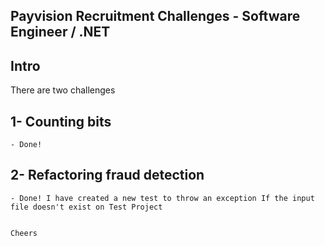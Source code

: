 ## Payvision Recruitment Challenges - Software Engineer / .NET

## Intro
There are two challenges
  


## 1- Counting bits

	- Done!

## 2- Refactoring fraud detection

	- Done! I have created a new test to throw an exception If the input file doesn't exist on Test Project
	
	
	Cheers





